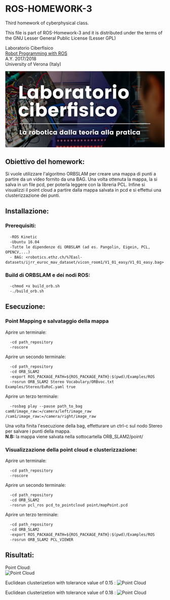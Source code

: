 # ROS-HOMEWORK-3
Third homework of cyberphysical class.

This file is part of ROS-Homework-3 and it is distributed under the terms of the
GNU Lesser General Public License (Lesser GPL)

Laboratorio Ciberfisico<br>
[Robot Programming with ROS](http://profs.scienze.univr.it/~bloisi/corsi/ciberfisico.html)<br>
A.Y. 2017/2018<br>
University of Verona (Italy)

![laboratorio ciberfisico](img/cyberphysical-lab.jpg)

## Obiettivo del homework:
Si vuole utilizzare l'algoritmo ORBSLAM per creare una mappa di punti a partire da un video fornito da una BAG.
Una volta ottenuta la mappa, la si salva in un file pcd, per poterla leggere con la libreria PCL.
Infine si visualizzi il point cloud a partire dalla mappa salvata in pcd e si effettui una clusterizzazione dei punti.


## Installazione:
  ### Prerequisiti:
  ```
    -ROS Kinetic
    -Ubuntu 16.04
    -Tutte le dipendenze di ORBSLAM (ad es. Pangolin, Eigein, PCL, OPENCV,...)
    - BAG: <robotics.ethz.ch/%7Easl-datasets/ijrr_euroc_mav_dataset/vicon_room1/V1_01_easy/V1_01_easy.bag>
  ````
  ### Build di ORBSLAM e dei nodi ROS:
  ```
    -chmod +x build_orb.sh
    -./build_orb.sh
  ```
## Esecuzione:
  ### Point Mapping e salvataggio della mappa
  Aprire un terminale:
  ```
    -cd path_repository
    -roscore
  ```
  Aprire un secondo terminale:
  ```
    -cd path_repository
    -cd ORB_SLAM2
    -export ROS_PACKAGE_PATH=${ROS_PACKAGE_PATH}:$(pwd)/Examples/ROS
    -rosrun ORB_SLAM2 Stereo Vocabulary/ORBvoc.txt Examples/Stereo/EuRoC.yaml true
  ```
  Aprire un terzo terminale:
  ```
    -rosbag play --pause path_to_bag cam0/image_raw:=/camera/left/image_raw /cam1/image_raw:=/camera/right/image_raw
  ```
  Una volta finita l'esecuzione della bag, effetturare un ctrl-c sul nodo Stereo per salvare i punti della mappa.<br>
  <b>N.B:</b> la mappa viene salvata nella sottocartella ORB_SLAM2/point/
  
  ### Visualizzazione della point cloud e clusterizzazione:
  Aprire un terminale:
  ```
    -cd path_repository
    -roscore
  ```
  Aprire un secondo terminale:
  ```
    -cd path_repository
    -cd ORB_SLAM2
    -rosrun pcl_ros pcd_to_pointcloud point/mapPoint.pcd
  ```
  Aprire un terzo terminale:
  ```
    -cd path_repository
    -cd ORB_SLAM2
    -export ROS_PACKAGE_PATH=${ROS_PACKAGE_PATH}:$(pwd)/Examples/ROS
    -rosrun ORB_SLAM2 PCL_VIEWER
  ```
  
## Risultati:

Point Cloud:<br>
![Point Cloud](img/pcl_view.png)

Euclidean clusterizetion with tolerance value of 0.15 :
![Point Cloud](img/cluster2-15cm.png)

Euclidean clusterizetion with tolerance value of 0.18 :
![Point Cloud](img/cluster-18cm.png)

